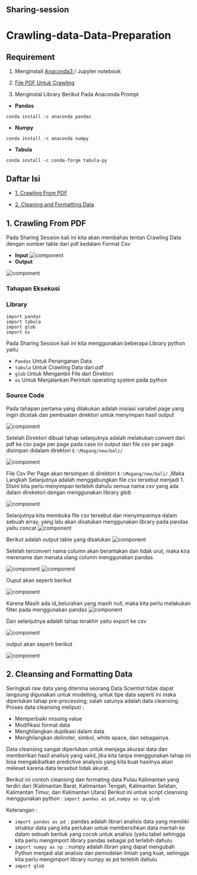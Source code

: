 
## Sharing-session

# Crawling-data-Data-Preparation


## Requirement
1. Menginstall [ Anaconda3 ](https://docs.anaconda.com/anaconda/install/windows/) / Jupyter notebook

2. [ File PDF Untuk Crawling  ](https://drive.google.com/file/d/1gcnAAHPgjZqSc20yw22m9U7Hejr2mpN0/view?usp=sharing)

3. Menginstal Library Berikut Pada Anaconda Prompt
   
 * **Pandas** 
 ```
 conda install -c anaconda pandas
 ```
  * **Numpy** 
 ```
 conda install -c anaconda numpy 
 ```
 * **Tabula** 
``` 
conda install -c conda-forge tabula-py 
```

## Daftar Isi
  - [1. Crawling From PDF](#1-Crawling-From-PDF)
  
  - [2. Cleaning and Formatting Data](#2-Cleaning-and-Formatting-Data)
  
## 1. Crawling From PDF
Pada Sharing Session kali ini kita akan membahas tentan Crawling Data dengan sumber table dari pdf 
kedalam Format Csv
* **Input**
![component](gambar/inputspdf.jpeg)
* **Output**

![component](gambar/outputpdf.jpeg)
### Tahapan Eksekusi
### Library
   ```python3 
   import pandas
   import tabula
   import glob
   import os
   
   ```
 Pada Sharing Session kali ini kita menggunakan beberapa Library python yaitu 
 
* `Pandas` Untuk Penanganan Data
* `tabula` Untuk Crawling Data dari pdf
* `glob`   Untuk Mengambil File dari Direktori
* `os`     Untuk Menjalankan Perintah operating system pada python

### Source Code

Pada tahapan pertama yang dilakukan adalah inisiasi variabel page yang ingin dicetak dan
pembuatan direktori untuk menyimpan hasil output

![component](gambar/1.jpeg)

Setelah Direktori dibuat tahap selanjutnya adalah melakukan convert dari pdf ke csv page per page
pada case ini output dari file csv per page disimpan didalam direktori `E:\Magang/new/bali/`


![component](gambar/2.jpeg)

File Csv Per Page akan tersimpan di direktori `E:\Magang/new/bali/` ,Maka Langkah Selanjutnya adalah menggabungkan
file csv tersebut menjadi 1.
Disini kita perlu menyimpan terlebih dahulu semua nama csv yang ada dalam direketori dengan menggunakan library *glob*

![component](gambar/3.jpeg)

Selanjutnya kita membuka file csv tersebut dan menyimpannya dalam sebuah array.
yang lalu akan disatukan menggunakan library pada pandas yaitu concat
![component](gambar/4.jpeg)

Berikut adalah output table yang disatukan
![component](gambar/5.jpeg)

Setelah terconvert nama column akan berantakan dan tidak urut,
maka kira merename dan menata ulang column menggunakan pandas

![component](gambar/6.jpeg)
![component](gambar/8.jpeg)

Ouput akan seperti berikut

![component](gambar/9new.jpeg)

Karena Masih ada id_kelurahan yang masih null,
maka kita perlu melakukan filter pada menggunakan pandas
![component](gambar/10.jpeg)

Dan selanjutnya adalah tahap terakhir yaitu export ke csv

![component](gambar/11.jpeg)

output akan seperti berikut

![component](gambar/outputpdf.jpeg)



## 2. Cleansing and Formatting Data
Seringkali raw data yang diterima seorang Data Scientist tidak dapat langsung digunakan untuk modelling, untuk tipe data seperti ini maka diperlukan tahap pre-processing; salah satunya adalah data cleansing.
Proses data cleansing meliputi :
- Memperbaiki missing value
- Modifikasi format data
- Menghilangkan duplikasi dalam data
- Menghilangkan delimiter, simbol, white space, dan sebagainya.

Data cleansing sangat diperlukan untuk menjaga akurasi data dan memberikan hasil analisis yang valid, jika kita tanpa menggunakan tahap ini bisa mengakibatkan predictive analysis yang kita buat hasilnya akan meleset karena data tersebut tidak akurat.

Berikut ini contoh cleansing dan formating data Pulau Kalimantan yang terdiri dari (Kalimantan Barat, Kalimantan Tengah, Kalimantan Selatan, Kalimantan Timur, dan Kalimantan Utara)
Berikut ini untuk script cleansing menggunakan python :
```import pandas as pd,numpy as np,glob```

Keterangan :

* ```import pandas as pd ```: pandas adalah librari analisis data yang memiliki struktur data yang kita perlukan untuk membersihkan data mentah ke dalam sebuah bentuk yang cocok untuk analisis (yaitu tabel sehingga kita perlu mengimport library pandas sebagai pd terlebih dahulu
* ```import numpy as np ```: numpy adalah librari yang dapat mengubah Python menjadi alat analisis dan pemodelan ilmiah yang kuat, sehingga kita perlu mengimport library numpy as pd terlebih dahulu
* ```import glob```





